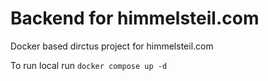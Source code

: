 # Backend for himmelsteil.com

Docker based dirctus project for himmelsteil.com

To run local run `docker compose up -d`  

